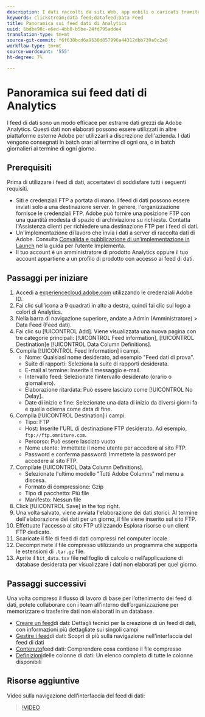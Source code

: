 ```yaml
---
description: I dati raccolti da siti Web, app mobili o caricati tramite API di servizi Web o origini dati, vengono elaborati e memorizzati  Adobe  Data Warehouse. Questi dati clickstream non elaborati formano il set di dati utilizzato da  Adobe Analytics.
keywords: clickstream;data feed;datafeed;Data Feed
title: Panoramica sui feed dati di Analytics
uuid: 6bdbe90c-e6ed-4bb0-b5be-24fd795adde4
translation-type: tm+mt
source-git-commit: f6f638bcd6a9630d857996a44312dbb739a0c2a8
workflow-type: tm+mt
source-wordcount: '555'
ht-degree: 7%

---
```



# Panoramica sui feed dati di Analytics

I feed di dati sono un modo efficace per estrarre dati grezzi da  Adobe Analytics. Questi dati non elaborati possono essere utilizzati in altre piattaforme esterne  Adobe per utilizzarli a discrezione dell&#39;azienda. I dati vengono consegnati in batch orari al termine di ogni ora, o in batch giornalieri al termine di ogni giorno.

## Prerequisiti

Prima di utilizzare i feed di dati, accertatevi di soddisfare tutti i seguenti requisiti.

* Siti e credenziali FTP a portata di mano. I feed di dati possono essere inviati solo a una destinazione server. In genere, l&#39;organizzazione fornisce le credenziali FTP.  Adobe può fornire una posizione FTP con una quantità modesta di spazio di archiviazione su richiesta. Contatta l&#39;Assistenza clienti per richiedere una destinazione FTP per i feed di dati.
* Un&#39;implementazione di lavoro che invia i dati a  server di raccolta dati di Adobe. Consulta [Convalida e pubblicazione di un’implementazione in Launch](/help/implement/launch/validate-publish-prod.md) nella guida per l’utente Implementa.
* Il tuo account è un amministratore di prodotto Analytics oppure il tuo account appartiene a un profilo di prodotto con accesso ai feed di dati.

## Passaggi per iniziare

1. Accedi a [experiencecloud.adobe.com](https://experiencecloud.adobe.com) utilizzando le credenziali Adobe ID.
2. Fai clic sull’icona a 9 quadrati in alto a destra, quindi fai clic sul logo a colori di Analytics.
3. Nella barra di navigazione superiore, andate a Admin (Amministratore) > Data Feed (Feed dati).
4. Fai clic su [!UICONTROL Add]. Viene visualizzata una nuova pagina con tre categorie principali: [!UICONTROL Feed information], [!UICONTROL Destination]e [!UICONTROL Data Column Definitions].
5. Compila [!UICONTROL Feed Information] i campi.
   * Nome: Qualsiasi nome desiderato, ad esempio &quot;Feed dati di prova&quot;.
   * Suite di rapporti: Seleziona la suite di rapporti desiderata.
   * E-mail al termine: Inserite il messaggio e-mail.
   * Intervallo feed: Selezionate l’intervallo desiderato (orario o giornaliero).
   * Elaborazione ritardata: Può essere lasciato come [!UICONTROL No Delay].
   * Date di inizio e fine: Selezionate una data di inizio da diversi giorni fa e quella odierna come data di fine.
6. Compila [!UICONTROL Destination] i campi.
   * Tipo: FTP
   * Host: Inserite l&#39;URL di destinazione FTP desiderato. Ad esempio, `ftp://ftp.omniture.com`.
   * Percorso: Può essere lasciato vuoto
   * Nome utente: Immettete il nome utente per accedere al sito FTP.
   * Password e conferma password: Immettete la password per accedere al sito FTP.
7. Compilate [!UICONTROL Data Column Definitions].
   * Selezionate l&#39;ultimo modello &quot;Tutti  Adobe Columns&quot; nel menu a discesa.
   * Formato di compressione: Gzip
   * Tipo di pacchetto: Più file
   * Manifesto: Nessun file
8. Click [!UICONTROL Save] in the top right.
9. Una volta salvato, viene avviata l&#39;elaborazione dei dati storici. Al termine dell&#39;elaborazione dei dati per un giorno, il file viene inserito sul sito FTP.
10. Effettuate l&#39;accesso al sito FTP utilizzando Esplora risorse o un client FTP dedicato.
11. Scaricate il file di feed di dati compressi nel computer locale.
12. Decomprimete il file compresso utilizzando un programma che supporta le estensioni di `.tar.gz` file.
13. Aprite il `hit_data.tsv` file nel foglio di calcolo o nell’applicazione di database desiderata per visualizzare i dati non elaborati per quel giorno.

## Passaggi successivi

Una volta compreso il flusso di lavoro di base per l’ottenimento dei feed di dati, potete collaborare con i team all’interno dell’organizzazione per memorizzare o trasferire dati non elaborati in un database.

* [Creare un feed](create-feed.md)di dati: Dettagli tecnici per la creazione di un feed di dati, con informazioni più dettagliate sui singoli campi
* [Gestire i feed](df-manage-feeds.md)di dati: Scopri di più sulla navigazione nell&#39;interfaccia del feed di dati
* [Contenuto](c-df-contents/datafeeds-contents.md)feed dati: Comprendere cosa contiene il file compresso
* [Definizioni](c-df-contents/datafeeds-reference.md)delle colonne di dati: Un elenco completo di tutte le colonne disponibili

## Risorse aggiuntive

Video sulla navigazione dell’interfaccia del feed di dati:

>[!VIDEO](https://docs.adobe.com/content/help/en/analytics-learn/tutorials/exporting/data-feeds/data-feeds-management-ui.html)
